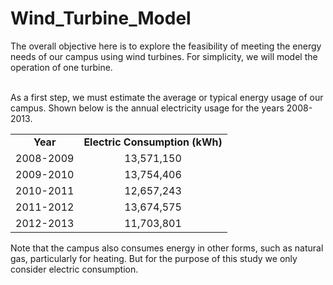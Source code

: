 # Wind_Turbine_Model
The overall objective here is to explore the feasibility 
of meeting the energy needs of our campus using 
wind turbines. For simplicity, we will model the operation 
of one turbine.  <P><BR>
As a first step, we must estimate the average or typical energy 
usage of our campus.  Shown below is the annual electricity 
usage for the years 2008-2013.
<TABLE ALIGN="CENTER" WIDTH="50%" BORDER="0"  CELLSPACING="0"  CELLPADDING="0">
  <TR  ALIGN="CENTER" VALIGN="TOP">
    <TD ALIGN="CENTER">
      <B>Year</B>
    </TD>
    <TD ALIGN="CENTER">
      <B>Electric Consumption (kWh)</B>
    </TD>
  </TR>
  <TR VALIGN="TOP">
    <TD ALIGN="CENTER">
      2008-2009
    </TD>
    <TD ALIGN="CENTER">
      13,571,150
    </TD>
  </TR>
  <TR VALIGN="TOP">
    <TD ALIGN="CENTER">
      2009-2010
    </TD>
    <TD ALIGN="CENTER">
      13,754,406
    </TD>
  </TR>
  <TR VALIGN="TOP">
    <TD ALIGN="CENTER">
      2010-2011
    </TD>
    <TD ALIGN="CENTER">
      12,657,243
    </TD>
  </TR>
  <TR VALIGN="TOP">
    <TD ALIGN="CENTER">
      2011-2012
    </TD>
    <TD ALIGN="CENTER">
      13,674,575
    </TD>
  </TR>
  <TR VALIGN="TOP">
    <TD ALIGN="CENTER">
      2012-2013
    </TD>
    <TD ALIGN="CENTER">
      11,703,801
    </TD>
  </TR>

</TABLE>

  
  </TR>
  <TR>
    <TD COLSPAN="2">
Note that the campus also consumes energy in other forms,
such as natural gas, particularly for heating. But for the 
purpose of this study we only consider electric consumption.
    </TD>
  </TR>
</TABLE>
